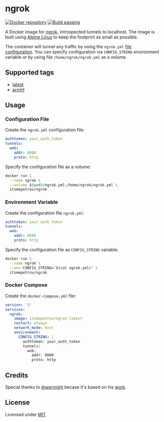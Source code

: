 # ngrok

[![Docker repository](https://img.shields.io/docker/automated/itsmepetrov/ngrok.svg)](https://hub.docker.com/r/itsmepetrov/ngrok/) [![Build passing](https://img.shields.io/docker/build/itsmepetrov/ngrok.svg)](https://hub.docker.com/r/itsmepetrov/ngrok/)

A Docker image for [ngrok](https://ngrok.com/), introspected tunnels to localhost. The image is built using [Alpine Linux](https://hub.docker.com/_/alpine) to keep the footprint as small as possible.

The container will tunnel any traffic by using the `ngrok.yml` [file configuration](https://ngrok.com/docs#config). You can specify configuration via `CONFIG_STRING` environment variable or by using file `/home/ngrok/ngrok.yml` as a volume.

## Supported tags

* [latest](Dockerfile)
* [armhf](Dockerfile.armhf)

## Usage

### Configuration File

Create the `ngrok.yml` configuration file:

```yaml
authtoken: your_auth_token
tunnels:
  web:
    addr: 8080
    proto: http
```

Specify the configuration file as a volume:

```bash
docker run \
  --name ngrok \
  --volume $(pwd)/ngrok.yml:/home/ngrok/ngrok.yml \
  itsmepetrov/ngrok
```

### Environment Variable

Create the configuration file `ngrok.yml`:

```yaml
authtoken: your_auth_token
tunnels:
  web:
    addr: 8080
    proto: http
```

Specify the configuration file as `CONFIG_STRING` variable:

```bash
docker run \
  --name ngrok \
  --env CONFIG_STRING="$(cat ngrok.yml)" \
  itsmepetrov/ngrok
```

### Docker Compose

Create the `docker-compose.yml` file:

```yaml
version: '3'
services:
  ngrok:
    image: itsmepetrov/ngrok:latest
    restart: always
    network_mode: host
    environment:
      CONFIG_STRING: |
        authtoken: your_auth_token
        tunnels:
          web:
            addr: 8080
            proto: http
```

## Credits

Special thanks to [@wernight](https://github.com/wernight) becase it's based on his [work](https://github.com/wernight/docker-ngrok).

## License

Licensed under [MIT](LICENSE)